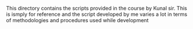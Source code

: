This directory contains the scripts provided in the course by Kunal sir. This is ismply for reference and the script developed by me varies a lot in terms of methodologies and procedures used while development
